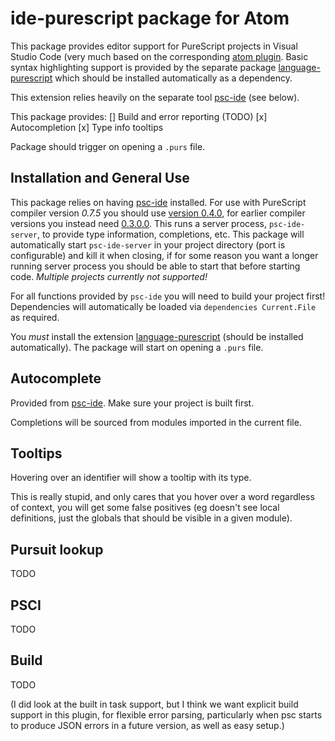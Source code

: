 # ide-purescript package for Atom

This package provides editor support for PureScript projects in Visual Studio Code (very much based
on the corresponding [atom plugin](https://github.com/nwolverson/atom-ide-purescript). Basic 
syntax highlighting support is provided by the separate package [language-purescript](https://marketplace.visualstudio.com/items/nwolverson.language-purescript)
which should be installed automatically as a dependency. 

This extension relies heavily on the separate tool [psc-ide](https://github.com/kRITZCREEK/psc-ide) (see below).

This package provides:
  [] Build and error reporting (TODO)
  [x] Autocompletion
  [x] Type info tooltips

Package should trigger on opening a `.purs` file.

## Installation and General Use

This package relies on having [psc-ide](https://github.com/kRITZCREEK/psc-ide) installed.
For use with PureScript compiler version *0.7.5* you should use [version 0.4.0](https://github.com/kRITZCREEK/psc-ide/releases/tag/0.4.0),
for earlier compiler versions you instead need [0.3.0.0](https://github.com/kRITZCREEK/psc-ide/releases/tag/0.3.0.0).
This runs a server process, `psc-ide-server`, to provide type information, completions,
etc. This package will automatically start `psc-ide-server` in your project
directory (port is configurable) and kill it when closing, if for some reason
you want a longer running server process you should be able to start that before
starting code. *Multiple projects currently not supported!*

For all functions provided by `psc-ide` you will need to build your project first!
Dependencies will automatically be loaded via `dependencies Current.File` as
required.

You *must* install the extension [language-purescript](https://marketplace.visualstudio.com/items/nwolverson.language-purescript)
(should be installed automatically). The package will start on opening a `.purs` file.

## Autocomplete

Provided from [psc-ide](https://github.com/kRITZCREEK/psc-ide). Make sure
your project is built first.

Completions will be sourced from modules imported in the current file.

## Tooltips

Hovering over an identifier will show a tooltip with its type.

This is really stupid, and only cares that you hover over a word regardless of context, you will get some false positives
(eg doesn't see local definitions, just the globals that should be visible in a given module).

## Pursuit lookup

TODO

## PSCI

TODO

## Build

TODO

(I did look at the built in task support, but I think we want explicit build support in this plugin, for flexible error parsing,
particularly when psc starts to produce JSON errors in a future version, as well as easy setup.)